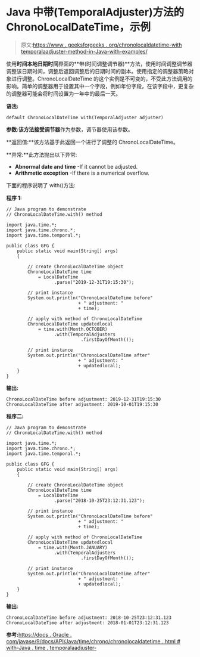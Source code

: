 # Java 中带(TemporalAdjuster)方法的 ChronoLocalDateTime，示例

> 原文:[https://www . geeksforgeeks . org/chronolocaldatetime-with temporalaadjuster-method-in-Java-with-examples/](https://www.geeksforgeeks.org/chronolocaldatetime-withtemporaladjuster-method-in-java-with-examples/)

使用**时间本地日期时间**界面的**带(时间调整调节器)**方法，使用时间调整调节器调整该日期时间，调整后返回调整后的日期时间的副本。使用指定的调整器策略对象进行调整。ChronoLocalDateTime 的这个实例是不可变的，不受此方法调用的影响。简单的调整器用于设置其中一个字段，例如年份字段，在该字段中，更复杂的调整器可能会将时间设置为一年中的最后一天。

**语法:**

```
default ChronoLocalDateTime with(TemporalAdjuster adjuster)

```

**参数:**该方法接受**调节器**作为参数，调节器使用该参数。

**返回值:**该方法基于此返回一个进行了调整的 ChronoLocalDateTime。

**异常:**此方法抛出以下异常:

*   **Abnormal date and time** -If it cannot be adjusted.
*   **Arithmetic exception** -If there is a numerical overflow.

下面的程序说明了 with()方法:

**程序 1:**

```
// Java program to demonstrate
// ChronoLocalDateTime.with() method

import java.time.*;
import java.time.chrono.*;
import java.time.temporal.*;

public class GFG {
    public static void main(String[] args)
    {

        // create ChronoLocalDateTime object
        ChronoLocalDateTime time
            = LocalDateTime
                  .parse("2019-12-31T19:15:30");

        // print instance
        System.out.println("ChronoLocalDateTime before"
                           + " adjustment: "
                           + time);

        // apply with method of ChronoLocalDateTime
        ChronoLocalDateTime updatedlocal
            = time.with(Month.OCTOBER)
                  .with(TemporalAdjusters
                            .firstDayOfMonth());

        // print instance
        System.out.println("ChronoLocalDateTime after"
                           + " adjustment: "
                           + updatedlocal);
    }
}
```

**输出:**

```
ChronoLocalDateTime before adjustment: 2019-12-31T19:15:30
ChronoLocalDateTime after adjustment: 2019-10-01T19:15:30

```

**程序二:**

```
// Java program to demonstrate
// ChronoLocalDateTime.with() method

import java.time.*;
import java.time.chrono.*;
import java.time.temporal.*;

public class GFG {
    public static void main(String[] args)
    {

        // create ChronoLocalDateTime object
        ChronoLocalDateTime time
            = LocalDateTime
                  .parse("2018-10-25T23:12:31.123");

        // print instance
        System.out.println("ChronoLocalDateTime before"
                           + " adjustment: "
                           + time);

        // apply with method of ChronoLocalDateTime
        ChronoLocalDateTime updatedlocal
            = time.with(Month.JANUARY)
                  .with(TemporalAdjusters
                            .firstDayOfMonth());

        // print instance
        System.out.println("ChronoLocalDateTime after"
                           + " adjustment: "
                           + updatedlocal);
    }
}
```

**输出:**

```
ChronoLocalDateTime before adjustment: 2018-10-25T23:12:31.123
ChronoLocalDateTime after adjustment: 2018-01-01T23:12:31.123

```

**参考:**[https://docs . Oracle . com/javase/9/docs/API/Java/time/chrono/chronolocaldatetime . html # with-Java . time . temporalaadjuster-](https://docs.oracle.com/javase/9/docs/api/java/time/chrono/ChronoLocalDateTime.html#with-java.time.temporal.TemporalAdjuster-)